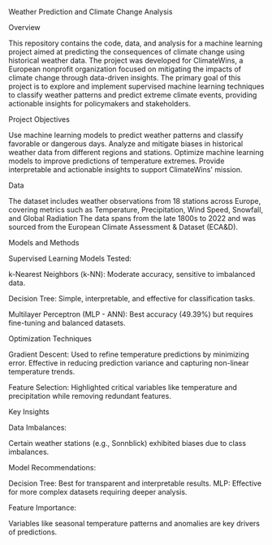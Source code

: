 Weather Prediction and Climate Change Analysis

Overview

This repository contains the code, data, and analysis for a machine learning project aimed at predicting the consequences of climate change using historical weather data. The project was developed for ClimateWins, a European nonprofit organization focused on mitigating the impacts of climate change through data-driven insights. The primary goal of this project is to explore and implement supervised machine learning techniques to classify weather patterns and predict extreme climate events, providing actionable insights for policymakers and stakeholders.

Project Objectives

Use machine learning models to predict weather patterns and classify favorable or dangerous days.
Analyze and mitigate biases in historical weather data from different regions and stations.
Optimize machine learning models to improve predictions of temperature extremes.
Provide interpretable and actionable insights to support ClimateWins' mission.

Data

The dataset includes weather observations from 18 stations across Europe, covering metrics such as Temperature, Precipitation, Wind Speed, Snowfall, and Global Radiation
The data spans from the late 1800s to 2022 and was sourced from the European Climate Assessment & Dataset (ECA&D).

Models and Methods

Supervised Learning Models Tested:

k-Nearest Neighbors (k-NN):
Moderate accuracy, sensitive to imbalanced data.

Decision Tree:
Simple, interpretable, and effective for classification tasks.

Multilayer Perceptron (MLP - ANN):
Best accuracy (49.39%) but requires fine-tuning and balanced datasets.

Optimization Techniques

Gradient Descent:
Used to refine temperature predictions by minimizing error.
Effective in reducing prediction variance and capturing non-linear temperature trends.

Feature Selection:
Highlighted critical variables like temperature and precipitation while removing redundant features.

Key Insights

Data Imbalances:

Certain weather stations (e.g., Sonnblick) exhibited biases due to class imbalances.

Model Recommendations:

Decision Tree: Best for transparent and interpretable results.
MLP: Effective for more complex datasets requiring deeper analysis.

Feature Importance:

Variables like seasonal temperature patterns and anomalies are key drivers of predictions.
